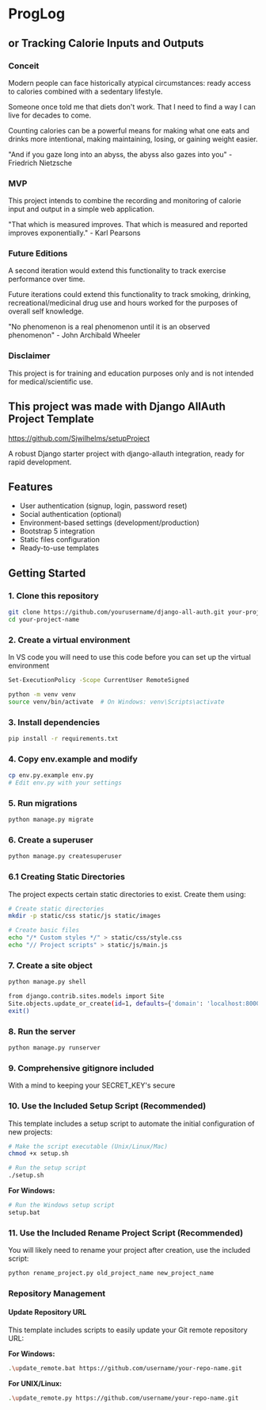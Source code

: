 # ProgLog

## or Tracking Calorie Inputs and Outputs

### Conceit

Modern people can face historically atypical circumstances: ready access to calories combined with a sedentary lifestyle.  

Someone once told me that diets don't work. That I need to find a way I can live for decades to come. 

Counting calories can be a powerful means for making what one eats and drinks more intentional, making maintaining, losing, or gaining weight easier.  

"And if you gaze long into an abyss, the abyss also gazes into you" - Friedrich Nietzsche

### MVP

This project intends to combine the recording and monitoring of calorie input and output in a simple web application.  

"That which is measured improves. That which is measured and reported improves exponentially." - Karl Pearsons

### Future Editions

A second iteration would extend this functionality to track exercise performance over time.

Future iterations could extend this functionality to track smoking, drinking, recreational/medicinal drug use and hours worked for the purposes of overall self knowledge.

"No phenomenon is a real phenomenon until it is an observed phenomenon" - John Archibald Wheeler

### Disclaimer

This project is for training and education purposes only and is not intended for medical/scientific use.  










## This project was made with Django AllAuth Project Template

https://github.com/Sjwilhelms/setupProject

A robust Django starter project with django-allauth integration, ready for rapid development.

## Features

- User authentication (signup, login, password reset)
- Social authentication (optional)
- Environment-based settings (development/production)
- Bootstrap 5 integration
- Static files configuration
- Ready-to-use templates

## Getting Started

### 1. Clone this repository

```bash
git clone https://github.com/yourusername/django-all-auth.git your-project-name
cd your-project-name
```

### 2. Create a virtual environment

In VS code you will need to use this code before you can set up the virtual environment

```bash
Set-ExecutionPolicy -Scope CurrentUser RemoteSigned
```

```bash
python -m venv venv
source venv/bin/activate  # On Windows: venv\Scripts\activate
```

### 3. Install dependencies

```bash
pip install -r requirements.txt
```

### 4. Copy env.example and modify

```bash
cp env.py.example env.py
# Edit env.py with your settings
```

### 5. Run migrations

```bash
python manage.py migrate
```

### 6. Create a superuser

```bash
python manage.py createsuperuser
```

### 6.1 Creating Static Directories

The project expects certain static directories to exist. Create them using:

```bash
# Create static directories
mkdir -p static/css static/js static/images

# Create basic files
echo "/* Custom styles */" > static/css/style.css
echo "// Project scripts" > static/js/main.js
```

### 7. Create a site object

```bash
python manage.py shell
```

```bash
from django.contrib.sites.models import Site
Site.objects.update_or_create(id=1, defaults={'domain': 'localhost:8000', 'name': 'Development'})
exit()
```

### 8. Run the server

```bash
python manage.py runserver
```

### 9. Comprehensive gitignore included

With a mind to keeping your SECRET_KEY's secure

### 10. Use the Included Setup Script (Recommended)

This template includes a setup script to automate the initial configuration of new projects:

```bash
# Make the script executable (Unix/Linux/Mac)
chmod +x setup.sh

# Run the setup script
./setup.sh
```

**For Windows:**
```bash
# Run the Windows setup script
setup.bat
```

### 11. Use the Included Rename Project Script (Recommended)

You will likely need to rename your project after creation, use the included script:

```bash
python rename_project.py old_project_name new_project_name
```

### Repository Management

#### Update Repository URL

This template includes scripts to easily update your Git remote repository URL:

**For Windows:**
```bash
.\update_remote.bat https://github.com/username/your-repo-name.git
```

**For UNIX/Linux:**
```bash
.\update_remote.py https://github.com/username/your-repo-name.git
```